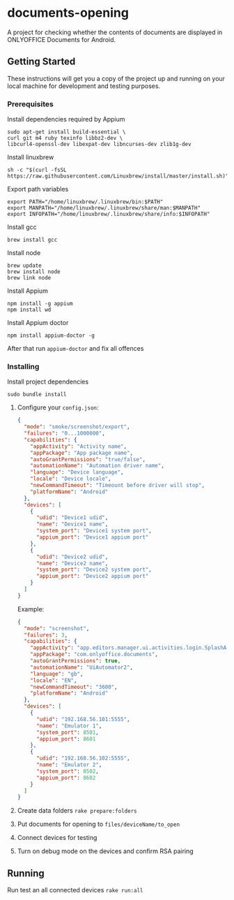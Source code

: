 # documents-opening

A project for checking whether the contents of documents are displayed in ONLYOFFICE Documents for Android.

## Getting Started

These instructions will get you a copy of the project up and running on your local machine for development and testing purposes.

### Prerequisites

Install dependencies required by Appium

```shell
sudo apt-get install build-essential \
curl git m4 ruby texinfo libbz2-dev \
libcurl4-openssl-dev libexpat-dev libncurses-dev zlib1g-dev
```

Install linuxbrew

```shell
sh -c "$(curl -fsSL https://raw.githubusercontent.com/Linuxbrew/install/master/install.sh)"
```

Export path variables

```shell
export PATH="/home/linuxbrew/.linuxbrew/bin:$PATH"
export MANPATH="/home/linuxbrew/.linuxbrew/share/man:$MANPATH"
export INFOPATH="/home/linuxbrew/.linuxbrew/share/info:$INFOPATH"
```

Install gcc

```shell
brew install gcc
```

Install node

```shell
brew update
brew install node
brew link node
```

Install Appium

```shell
npm install -g appium
npm install wd
```

Install Appium doctor

```shell
npm install appium-doctor -g
```

After that run `appium-doctor` and fix all offences

### Installing

Install project dependencies

```shell
sudo bundle install
```

1. Configure your `config.json`:

    ```json
    {
      "mode": "smoke/screenshot/export",
      "failures": "0...1000000",
      "capabilities": {
        "appActivity": "Activity name",
        "appPackage": "App package name",
        "autoGrantPermissions": "true/false",
        "automationName": "Automation driver name",
        "language": "Device language",
        "locale": "Device locale",
        "newCommandTimeout": "Timeount before driver will stop",
        "platformName": "Android"
      },
      "devices": [
        {
          "udid": "Device1 udid",
          "name": "Device1 name",
          "system_port": "Device1 system port",
          "appium_port": "Device1 appium port"
        },
        {
          "udid": "Device2 udid",
          "name": "Device2 name",
          "system_port": "Device2 system port",
          "appium_port": "Device2 appium port"
        }
      ]
    }
    ```

    Example:

    ```json
    {
      "mode": "screenshot",
      "failures": 3,
      "capabilities": {
        "appActivity": "app.editors.manager.ui.activities.login.SplashActivity",
        "appPackage": "com.onlyoffice.documents",
        "autoGrantPermissions": true,
        "automationName": "UiAutomator2",
        "language": "gb",
        "locale": "EN",
        "newCommandTimeout": "3600",
        "platformName": "Android"
      },
      "devices": [
        {
          "udid": "192.168.56.101:5555",
          "name": "Emulator 1",
          "system_port": 8501,
          "appium_port": 8601
        },
        {
          "udid": "192.168.56.102:5555",
          "name": "Emulator 2",
          "system_port": 8502,
          "appium_port": 8602
        }
      ]
    }
    ```

2. Create data folders `rake prepare:folders`

3. Put documents for opening to `files/deviceName/to_open`

4. Connect devices for testing

5. Turn on debug mode on the devices and confirm RSA pairing

## Running

Run test an all connected devices `rake run:all`

